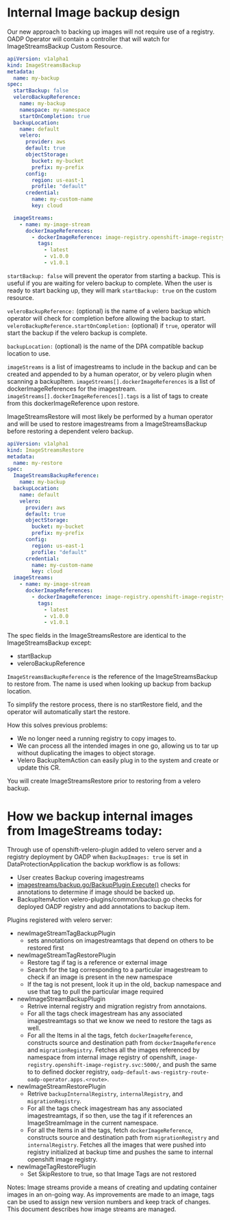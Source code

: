 # Internal Image backup design

Our new approach to backing up images will not require use of a registry.
OADP Operator will contain a controller that will watch for ImageStreamsBackup Custom Resource.

```yaml
apiVersion: v1alpha1
kind: ImageStreamsBackup
metadata:
  name: my-backup
spec:
  startBackup: false
  veleroBackupReference:
    name: my-backup
    namespace: my-namespace
    startOnCompletion: true
  backupLocation:
    name: default
    velero:
      provider: aws
      default: true
      objectStorage:
        bucket: my-bucket
        prefix: my-prefix
      config:
        region: us-east-1
        profile: "default"
      credential:
        name: my-custom-name
        key: cloud

  imageStreams:
    - name: my-image-stream
      dockerImageReferences:
        - dockerImageReference: image-registry.openshift-image-registry.svc:5000/openshift/apicast-gateway@sha256:313df5722ddd866d43758af161e5932dfd4648b99a5c57acfddfc2a955669fe8
          tags:
            - latest
            - v1.0.0
            - v1.0.1
```
`startBackup: false` will prevent the operator from starting a backup. This is useful if you are waiting for velero backup to complete.
When the user is ready to start backing up, they will mark `startBackup: true` on the custom resource.

`veleroBackupReference:` (optional) is the name of a velero backup which operator will check for completion before allowing the backup to start.
`veleroBackupReference.startOnCompletion:` (optional) if `true`, operator will start the backup if the velero backup is complete.

`backupLocation:` (optional) is the name of the DPA compatible backup location to use.

`imageStreams` is a list of imagestreams to include in the backup and can be created and appended to by a human operator, or by velero plugin when scanning a backupItem.
`imageStreams[].dockerImageReferences` is a list of dockerImageReferences for the imagestream.
`imageStreams[].dockerImageReferences[].tags` is a list of tags to create from this dockerImageReference upon restore.

ImageStreamsRestore will most likely be performed by a human operator and will be used to restore imagestreams from a ImageStreamsBackup before restoring a dependent velero backup.

```yaml
apiVersion: v1alpha1
kind: ImageStreamsRestore
metadata:
  name: my-restore
spec:
  ImageStreamsBackupReference:
    name: my-backup
  backupLocation:
    name: default
    velero:
      provider: aws
      default: true
      objectStorage:
        bucket: my-bucket
        prefix: my-prefix
      config:
        region: us-east-1
        profile: "default"
      credential:
        name: my-custom-name
        key: cloud
  imageStreams:
    - name: my-image-stream
      dockerImageReferences:
        - dockerImageReference: image-registry.openshift-image-registry.svc:5000/openshift/apicast-gateway@sha256:313df5722ddd866d43758af161e5932dfd4648b99a5c57acfddfc2a955669fe8
          tags:
            - latest
            - v1.0.0
            - v1.0.1
```

The spec fields in the ImageStreamsRestore are identical to the ImageStreamsBackup except:
- startBackup
- veleroBackupReference

`ImageStreamsBackupReference` is the reference of the ImageStreamsBackup to restore from. The name is used when looking up backup from backup location.

To simplify the restore process, there is no startRestore field, and the operator will automatically start the restore.

How this solves previous problems:
- We no longer need a running registry to copy images to.
- We can process all the intended images in one go, allowing us to tar up without duplicating the images to object storage.
- Velero BackupItemAction can easily plug in to the system and create or update this CR.

You will create ImageStreamsRestore prior to restoring from a velero backup.


# How we backup internal images from ImageStreams today:

Through use of openshift-velero-plugin added to velero server and a registry deployment by OADP when `BackupImages: true` is set in DataProtectionApplication the backup workflow is as follows:
- User creates Backup covering imagestreams
- [imagestreams/backup.go/BackupPlugin.Execute()](https://github.com/openshift/openshift-velero-plugin//blob/004e1f89e04e9f422d55e59c5caa07471f96d0f5/velero-plugins/imagestream/backup.go#L32) checks for annotations to determine if image should be backed up.
- BackupItemAction velero-plugins/common/backup.go checks for deployed OADP registry and add annotations to backup item.

Plugins registered with velero server:
- newImageStreamTagBackupPlugin
  - sets annotations on imagestreamtags that depend on others to be restored first
- newImageStreamTagRestorePlugin
  - Restore tag if tag is a reference or external image
  - Search for the tag corresponding to a particular imagestream to check if an image is present in the new namespace 
  - If the tag is not present, look it up in the old, backup namespace and use that tag to pull the particular image required
- newImageStreamBackupPlugin
  - Retrive internal registry and migration registry from annotaions.
  - For all the tags check imagestream has any associated imagestreamtags so that we know we need to restore the tags as well.
  - For all the Items in al the tags, fetch `dockerImageReference`, constructs source and destination path from `dockerImageReference` and `migrationRegistry`. Fetches all the images referenced by namespace from internal image registry of openshift, `image-registry.openshift-image-registry.svc:5000/`,  and push the same to to defined docker registry, `oadp-default-aws-registry-route-oadp-operator.apps.<route>`.
- newImageStreamRestorePlugin
  - Retrive `backupInternalRegistry`, `internalRegistry`, and `migrationRegistry`.
  - For all the tags check imagestream has any associated imagestreamtags, if so then, use the tag if it references an ImageStreamImage in the current namespace.
  - For all the Items in al the tags, fetch `dockerImageReference`, constructs source and destination path from `migrationRegistry` and `internalRegistry`. Fetches all the images that were pushed into registry initialized at backup time and pushes the same to internal openshift image registry.
- newImageTagRestorePlugin
  - Set SkipRestore to true, so that Image Tags are not restored

Notes:
Image streams provide a means of creating and updating container images in an on-going way. As improvements are made to an image, tags can be used to assign new version numbers and keep track of changes. This document describes how image streams are managed.

